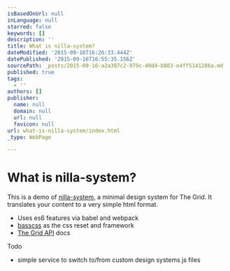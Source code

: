 ```yaml
---
isBasedOnUrl: null
inLanguage: null
starred: false
keywords: []
description: ''
title: What is nilla-system?
dateModified: '2015-09-16T16:26:33.444Z'
datePublished: '2015-09-16T16:55:35.156Z'
sourcePath: _posts/2015-09-16-a2a387c2-979c-40d4-b883-e4ff5141286a.md
published: true
tags:
  - ''
authors: []
publisher:
  name: null
  domain: null
  url: null
  favicon: null
url: what-is-nilla-system/index.html
_type: WebPage

---
```

# What is nilla-system?

This is a demo of [nilla-system][0], a minimal design system for The Grid. It translates your content to a very simple html format.

* Uses es6 features via babel and webpack
* [basscss][1] as the css reset and framework
* [The Grid API][2] docs

Todo

* simple service to switch to/from custom design systems js files



[0]: https://github.com/forresto/nilla-system
[1]: http://www.basscss.com/
[2]: https://developer.thegrid.io/